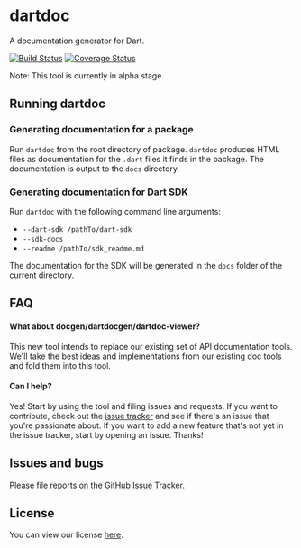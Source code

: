 # dartdoc

A documentation generator for Dart.

[![Build Status](https://travis-ci.org/dart-lang/dartdoc.svg)](https://travis-ci.org/dart-lang/dartdoc)
[![Coverage Status](https://img.shields.io/coveralls/dart-lang/dartdoc.svg)](https://coveralls.io/r/dart-lang/dartdoc)

Note: This tool is currently in alpha stage.

## Running dartdoc

### Generating documentation for a package

Run `dartdoc` from the root directory of package. `dartdoc` produces HTML files as documentation for the 
`.dart` files it finds in the package. The documentation is output to the `docs` directory.

### Generating documentation for Dart SDK

Run `dartdoc` with the following command line arguments:

- `--dart-sdk /pathTo/dart-sdk`
- `--sdk-docs`
- `--readme /pathTo/sdk_readme.md`

The documentation for the SDK will be generated in the `docs` folder of the current directory.

## FAQ

#### What about docgen/dartdocgen/dartdoc-viewer?
This new tool intends to replace our existing set of API documentation
tools. We'll take the best ideas and implementations from our existing doc
tools and fold them into this tool.

#### Can I help?
Yes! Start by using the tool and filing issues and requests. If you want
to contribute, check out the [issue tracker][issues] and see if there's an issue
that you're passionate about. If you want to add a new feature that's not
yet in the issue tracker, start by opening an issue. Thanks!

## Issues and bugs

Please file reports on the [GitHub Issue Tracker][issues].

## License

You can view our license
[here](https://github.com/dart-lang/dartdoc/blob/master/LICENSE).

[issues]: https://github.com/dart-lang/dartdoc/issues
